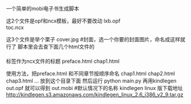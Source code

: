 一个简单的mobi电子书生成脚本

这2个文件是opf和ncx模板，最好不要改动
lxb.opf   
toc.ncx

这3个文件是举个栗子
cover.jpg #封面，选一个你要的封面图片，命名成这样就行了
脚本里会去查下面几个html文件的<h4></h4>标签作为ncx文件的标题
preface.html 
chap1.html


使用方法，把preface.html 和不同章节按顺序命名 chap1.html chap2.html chap3.html ... 放到这个目录下面
然后运行
python main.py
再用kindlegen out.opf 就可以得到 out.mobi #默认情况下的名称
kindlegen linux 版下载地址
http://kindlegen.s3.amazonaws.com/kindlegen_linux_2.6_i386_v2_9.tar.gz
